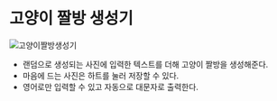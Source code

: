 # 고양이 짤방 생성기
![고양이짤방생성기](https://user-images.githubusercontent.com/84063843/165304564-573c1a33-d780-4531-bfbb-f5eac3d2f2cd.gif)
- 랜덤으로 생성되는 사진에 입력한 텍스트를 더해 고양이 짤방을 생성해준다.
- 마음에 드는 사진은 하트를 눌러 저장할 수 있다.
- 영어로만 입력할 수 있고 자동으로 대문자로 출력한다.
